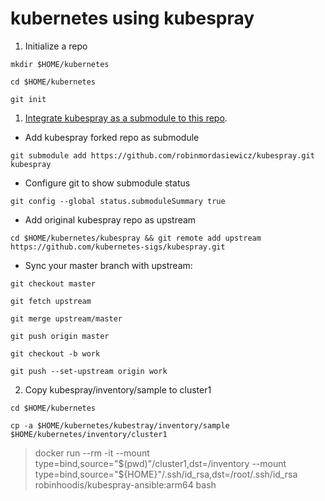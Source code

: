 # kubernetes using kubespray

1. Initialize a repo

  ```mkdir $HOME/kubernetes```

  ```cd $HOME/kubernetes```

  ```git init```

1. [Integrate kubespray as a submodule to this repo](https://github.com/kubernetes-sigs/kubespray/blob/master/docs/integration.md).

  - Add kubespray forked repo as submodule

   ```git submodule add https://github.com/robinmordasiewicz/kubespray.git kubespray```

  - Configure git to show submodule status
  
  ```git config --global status.submoduleSummary true```

  - Add original kubespray repo as upstream

  ```cd $HOME/kubernetes/kubespray && git remote add upstream https://github.com/kubernetes-sigs/kubespray.git```

  - Sync your master branch with upstream:

   ```git checkout master```

   ```git fetch upstream```

   ```git merge upstream/master```

   ```git push origin master```

   ```git checkout -b work```

   ```git push --set-upstream origin work```

2. Copy kubespray/inventory/sample to cluster1

  ```cd $HOME/kubernetes```

  ```cp -a $HOME/kubernetes/kubestray/inventory/sample $HOME/kubernetes/inventory/cluster1```

> docker run --rm -it --mount type=bind,source="$(pwd)"/cluster1,dst=/inventory --mount type=bind,source="${HOME}"/.ssh/id_rsa,dst=/root/.ssh/id_rsa robinhoodis/kubespray-ansible:arm64 bash
